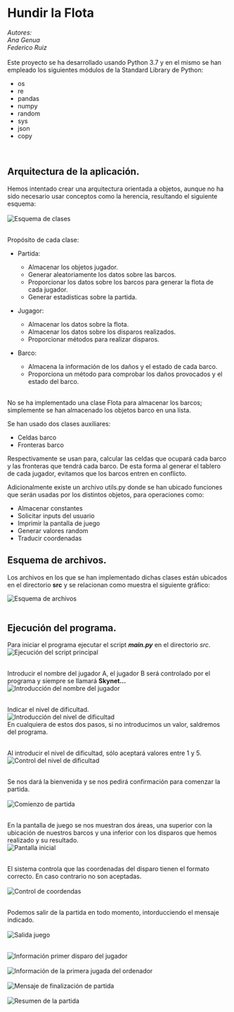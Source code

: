 # Hundir la Flota<br>
*Autores:*<br>
*Ana Genua*<br>
*Federico Ruiz*<br>
<br>
Este proyecto se ha desarrollado usando Python 3.7 y en el mismo se han empleado los siguientes módulos de la Standard Library de Python:
- os
- re
- pandas
- numpy
- random
- sys
- json
- copy
<br>

## Arquitectura de la aplicación.<br>
Hemos intentado crear una arquitectura orientada a objetos, aunque no ha sido necesario usar conceptos como la herencia, resultando el siguiente esquema:<br>
<br>
![Esquema de clases](./imgs/hf_20211219182502_esquema_clases.png)<br><br>

Propósito de cada clase:

- Partida: 
  - Almacenar los objetos jugador. 
  - Generar aleatoriamente los datos sobre las barcos.
  - Proporcionar los datos sobre los barcos para generar la flota de cada jugador.
  - Generar estadísticas sobre la partida.

- Jugagor:
  - Almacenar los datos sobre la flota.
  - Almacenar los datos sobre los disparos realizados.
  - Proporcionar métodos para realizar disparos.

- Barco:
  - Almacena la información de los daños y el estado de cada barco.
  - Proporciona un método para comprobar los daños provocados y el estado del barco.
<br>
No se ha implementado una clase Flota para almacenar los barcos; simplemente se han almacenado los objetos barco en una lista.<br>

Se han usado dos clases auxiliares:<br>
- Celdas barco
- Fronteras barco

Respectivamente se usan para, calcular las celdas que ocupará cada barco y las fronteras que tendrá cada barco. De esta forma al generar el tablero de cada jugador, evitamos que los barcos entren en conflicto.<br>

Adicionalmente existe un archivo utils.py donde se han ubicado funciones que serán usadas por los distintos objetos, para operaciones como:<br>
- Almacenar constantes
- Solicitar inputs del usuario
- Imprimir la pantalla de juego
- Generar valores random
- Traducir coordenadas

##  Esquema de archivos.<br>
Los archivos en los que se han implementado dichas clases están ubicados en el directorio **src** y se relacionan como muestra el siguiente gráfico:<br>

![Esquema de archivos](./imgs/hf_20211219173335_esquema_archivos.png)<br><br>

## Ejecución del programa.
Para iniciar el programa ejecutar el script ***main.py*** en el directorio *src*.<br>
![Ejecución del script principal](./imgs/hf_20211219132451.png)<br><br>

Introducir el nombre del jugador A, el jugador B será controlado por el programa y siempre se llamará **Skynet...** <br>
![Introducción del nombre del jugador](./imgs/hf_20211219132526.png)<br><br>

Indicar el nivel de dificultad.<br>
![Introducción del nivel de dificultad](./imgs/hf_20211219132633.png)<br>
En cualquiera de estos dos pasos, si no introducimos un valor, saldremos del programa.<br><br>

Al introducir el nivel de dificultad, sólo aceptará valores entre 1 y 5.<br>
![Control del nivel de dificultad](./imgs/hf_20211219132718.png)<br><br>

Se nos dará la bienvenida y se nos pedirá confirmación para comenzar la partida.<br><br>
![Comienzo de partida](./imgs/hf_20211219132759.png)<br><br>

En la pantalla de juego se nos muestran dos áreas, una superior con la ubicación de nuestros barcos y una inferior con los disparos que hemos realizado y su resultado.<br>
![Pantalla inicial](./imgs/hf_20211219132854.png)<br><br>

El sistema controla que las coordenadas del disparo tienen el formato correcto. En caso contrario no son aceptadas.<br><br>
![Control de coordendas](./imgs/hf_20211219134727_control_coordenadas.png)<br><br>

Podemos salir de la partida en todo momento, intorducciendo el mensaje indicado.<br><br>
![Salida juego](./imgs/hf_20211219134830_salida_partida.png)<br><br>


![Información primer disparo del jugador](./imgs/hf_20211219132917.png)<br><br>
![Información de la primera jugada del ordenador](./imgs/hf_20211219133002.png)<br><br>
![Mensaje de finalización de partida](./imgs/hf_20211219133058.png)<br><br>
![Resumen de la partida](./imgs/hf_20211219133127.png)<br><br>
